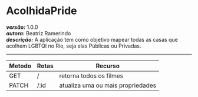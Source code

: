 #  AcolhidaPride 
_**versão:**_ 1.0.0
<br>
_**autora:**_ Beatriz Ramerindo
<br>
_**descrição:**_  A aplicação tem como objetivo mapear todas as casas que acolhem LGBTQI no Rio, seja elas Públicas ou Privadas.


<hr>


Metodo | Rotas | Recurso
------------ | -------- | -------------
 GET  | / | retorna todos os filmes
 PATCH | /:id | atualiza uma ou mais propriedades
 
